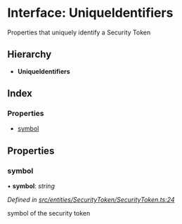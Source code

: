 # Interface: UniqueIdentifiers

Properties that uniquely identify a Security Token

## Hierarchy

- **UniqueIdentifiers**

## Index

### Properties

- [symbol](_entities_securitytoken_securitytoken_.uniqueidentifiers.md#symbol)

## Properties

### symbol

• **symbol**: _string_

_Defined in [src/entities/SecurityToken/SecurityToken.ts:24](https://github.com/PolymathNetwork/polymath-sdk/blob/a1cd5e3/src/entities/SecurityToken/SecurityToken.ts#L24)_

symbol of the security token
